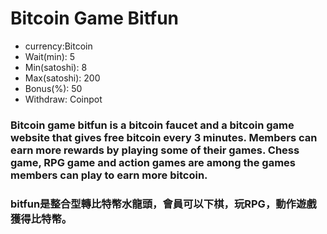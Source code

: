 # Bitcoin Game Bitfun

<ul>
 <li>currency:Bitcoin</li>
  <li>Wait(min): 5</li>
  <li>Min(satoshi): 8</li>
  <li>Max(satoshi): 200</li>
  <li>Bonus(%): 50</li>
  <li>Withdraw: Coinpot</li>
</ul>



### Bitcoin game bitfun is a bitcoin faucet and a bitcoin game website that gives free bitcoin every 3 minutes. Members can earn more rewards by playing some of their games. Chess game, RPG game and action games are among the games members can play to earn more bitcoin.

### bitfun是整合型轉比特幣水龍頭，會員可以下棋，玩RPG，動作遊戲獲得比特幣。




